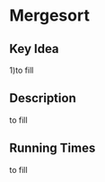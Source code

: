 Mergesort
===

Key Idea
--------
1)to fill

Description
-----------
to fill

Running Times
-------------
to fill
